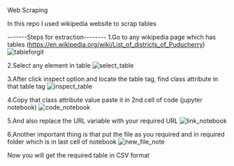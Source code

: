 Web Scraping

In this repo I used wikipedia website to scrap tables

-------Steps for extraction--------
1.Go to any wikipedia page which has tables (https://en.wikipedia.org/wiki/List_of_districts_of_Puducherry)
    ![tableforgit](https://user-images.githubusercontent.com/56865372/205826411-37eae1f5-a69b-468f-ab49-a39379ef4f9b.png)
    
2.Select any element in table 
    ![select_table](https://user-images.githubusercontent.com/56865372/205826988-645f0df2-ece2-4a49-9b66-eda9279c2227.png)

3.After click inspect option and locate the table tag, find class attribute in that table tag
    ![inspect_table](https://user-images.githubusercontent.com/56865372/205829100-744eed2f-4867-4067-ab9a-eac107f985d2.png)

4.Copy that class attribute value paste it in 2nd cell of code (jupyter notebook)
    ![code_notebook](https://user-images.githubusercontent.com/56865372/205829685-118c7344-f279-4729-abd9-ba1ff371a2c8.png)

5.And also replace the URL variable with your required URL
    ![link_notebook](https://user-images.githubusercontent.com/56865372/205830497-d489fe30-d480-4d06-bc1e-a8e242e46405.png)

6.Another important thing is that put the file as you required and in required folder which is in last cell of notebook
    ![new_file_note](https://user-images.githubusercontent.com/56865372/205833803-7a7ec94c-e64d-441a-b023-1273eac430c7.png)

    

Now you will get the required table in CSV format 
    
    

